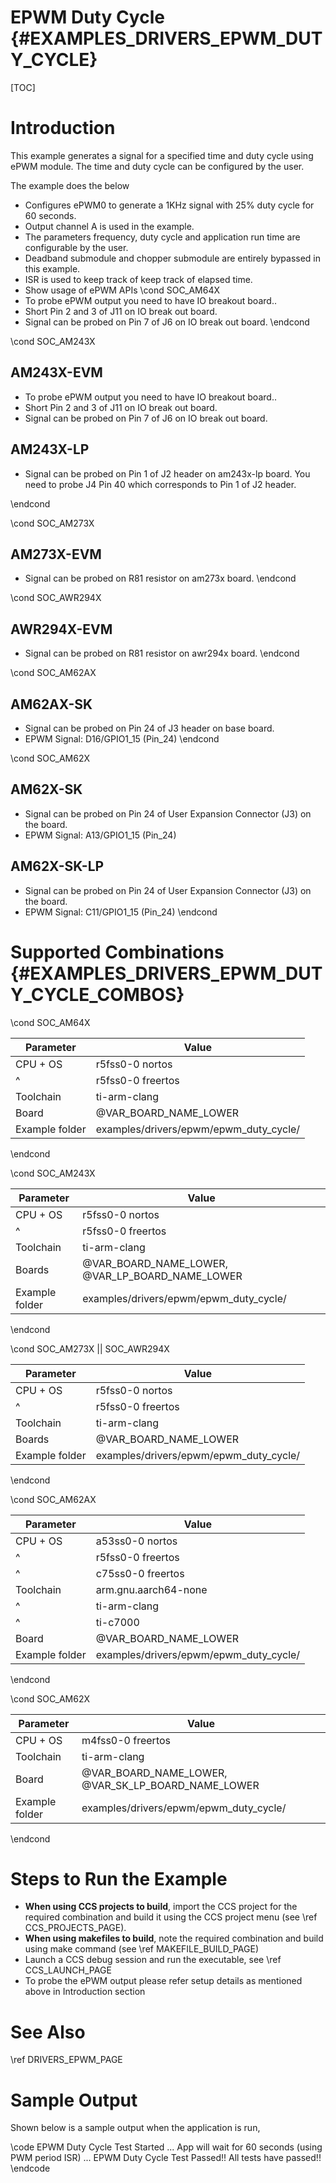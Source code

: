 # EPWM Duty Cycle {#EXAMPLES_DRIVERS_EPWM_DUTY_CYCLE}

[TOC]

# Introduction

This example generates a signal for a specified time and duty cycle using
ePWM module. The time and duty cycle can be configured by the user.

The example does the below
- Configures ePWM0 to generate a 1KHz signal with 25% duty cycle for 60 seconds.
- Output channel A is used in the example.
- The parameters frequency, duty cycle and application run time are configurable by the user.
- Deadband submodule and chopper submodule are entirely bypassed in this example.
- ISR is used to keep track of keep track of elapsed time.
- Show usage of ePWM APIs
\cond SOC_AM64X
- To probe ePWM output you need to have IO breakout board..
- Short Pin 2 and 3 of J11 on IO break out board.
- Signal can be probed on Pin 7 of J6 on IO break out board.
\endcond

\cond SOC_AM243X

## AM243X-EVM
- To probe ePWM output you need to have IO breakout board..
- Short Pin 2 and 3 of J11 on IO break out board.
- Signal can be probed on Pin 7 of J6 on IO break out board.

## AM243X-LP
- Signal can be probed on Pin 1 of J2 header on am243x-lp board.
  You need to probe J4 Pin 40 which corresponds to Pin 1 of J2 header.

\endcond

\cond SOC_AM273X

## AM273X-EVM
- Signal can be probed on R81 resistor on am273x board.
\endcond

\cond SOC_AWR294X

## AWR294X-EVM
- Signal can be probed on R81 resistor on awr294x board.
\endcond

\cond SOC_AM62AX

## AM62AX-SK
- Signal can be probed on Pin 24 of J3 header on base board.
- EPWM Signal: D16/GPIO1_15 (Pin_24)
\endcond

\cond SOC_AM62X
## AM62X-SK
- Signal can be probed on Pin 24 of User Expansion Connector (J3) on the board.
- EPWM Signal: A13/GPIO1_15 (Pin_24)

## AM62X-SK-LP
- Signal can be probed on Pin 24 of User Expansion Connector (J3) on the board.
- EPWM Signal: C11/GPIO1_15 (Pin_24)
\endcond

# Supported Combinations {#EXAMPLES_DRIVERS_EPWM_DUTY_CYCLE_COMBOS}

\cond SOC_AM64X

 Parameter      | Value
 ---------------|-----------
 CPU + OS       | r5fss0-0 nortos
 ^              | r5fss0-0 freertos
 Toolchain      | ti-arm-clang
 Board          | @VAR_BOARD_NAME_LOWER
 Example folder | examples/drivers/epwm/epwm_duty_cycle/

\endcond

\cond SOC_AM243X

 Parameter      | Value
 ---------------|-----------
 CPU + OS       | r5fss0-0 nortos
 ^              | r5fss0-0 freertos
 Toolchain      | ti-arm-clang
 Boards         | @VAR_BOARD_NAME_LOWER, @VAR_LP_BOARD_NAME_LOWER
 Example folder | examples/drivers/epwm/epwm_duty_cycle/

\endcond

\cond SOC_AM273X || SOC_AWR294X

 Parameter      | Value
 ---------------|-----------
 CPU + OS       | r5fss0-0 nortos
 ^              | r5fss0-0 freertos
 Toolchain      | ti-arm-clang
 Boards         | @VAR_BOARD_NAME_LOWER
 Example folder | examples/drivers/epwm/epwm_duty_cycle/

\endcond

\cond SOC_AM62AX

 Parameter      | Value
 ---------------|-----------
 CPU + OS       | a53ss0-0 nortos
 ^              | r5fss0-0 freertos
 ^              | c75ss0-0 freertos
 Toolchain      | arm.gnu.aarch64-none
 ^              | ti-arm-clang
 ^              | ti-c7000
 Board          | @VAR_BOARD_NAME_LOWER
 Example folder | examples/drivers/epwm/epwm_duty_cycle/

\endcond

\cond SOC_AM62X

 Parameter      | Value
 ---------------|-----------
 CPU + OS       | m4fss0-0 freertos
 Toolchain      | ti-arm-clang
 Board          | @VAR_BOARD_NAME_LOWER, @VAR_SK_LP_BOARD_NAME_LOWER
 Example folder | examples/drivers/epwm/epwm_duty_cycle/

\endcond

# Steps to Run the Example

- **When using CCS projects to build**, import the CCS project for the required combination
  and build it using the CCS project menu (see \ref CCS_PROJECTS_PAGE).
- **When using makefiles to build**, note the required combination and build using
  make command (see \ref MAKEFILE_BUILD_PAGE)
- Launch a CCS debug session and run the executable, see \ref CCS_LAUNCH_PAGE
- To probe the ePWM output please refer setup details as mentioned above in Introduction section

# See Also

\ref DRIVERS_EPWM_PAGE

# Sample Output

Shown below is a sample output when the application is run,

\code
EPWM Duty Cycle Test Started ...
App will wait for 60 seconds (using PWM period ISR) ...
EPWM Duty Cycle Test Passed!!
All tests have passed!!
\endcode

